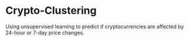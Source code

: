 # Crypto-Clustering
Using unsupervised learning to predict if cryptocurrencies are affected by 24-hour or 7-day price changes.

